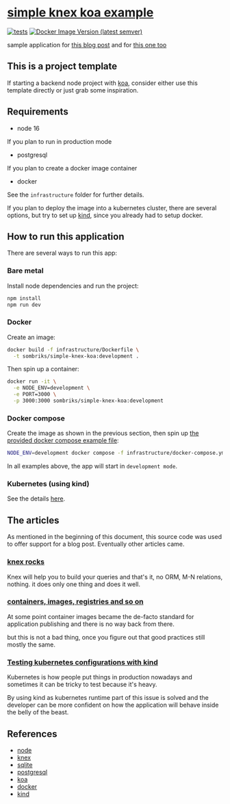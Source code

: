 # [simple knex koa example](https://github.com/sombriks/simple-knex-koa-example)

[![tests](https://github.com/sombriks/simple-knex-koa-example/actions/workflows/node.js.yml/badge.svg)](https://github.com/sombriks/simple-knex-koa-example/actions)
[![Docker Image Version (latest semver)](https://img.shields.io/docker/v/sombriks/simple-knex-koa-example?logo=docker&color=lightblue)](https://hub.docker.com/repository/docker/sombriks/simple-knex-koa-example/general)

sample application for [this blog post](https://sombriks.com/blog/0043-knex-still-rocks-on-modern-node/)
and for [this one too](https://sombriks.com/blog/0055-containers-part-3-app-container-friendly/)

## This is a project template

If starting a backend node project with [koa](https://koajs.com), consider
either use this template directly or just grab some inspiration.

## Requirements

- node 16

If you plan to run in production mode

- postgresql

If you plan to create a docker image container

- docker

See the `infrastructure` folder for further details.

If you plan to deploy the image into a kubernetes cluster, there are several
options, but try to set up [kind](https://kind.sigs.k8s.io/), since you already
had to setup docker.

## How to run this application

There are several ways to run this app:

### Bare metal

Install node dependencies and run the project:

```bash
npm install
npm run dev
```

### Docker

Create an image:

```bash
docker build -f infrastructure/Dockerfile \
  -t sombriks/simple-knex-koa:development .
```

Then spin up a container:

```bash
docker run -it \
  -e NODE_ENV=development \
  -e PORT=3000 \
  -p 3000:3000 sombriks/simple-knex-koa:development
```

### Docker compose

Create the image as shown in the previous section, then spin up
[the provided docker compose example file](infrastructure/docker-compose.yml):

```bash
NODE_ENV=development docker compose -f infrastructure/docker-compose.yml up
```
In all examples above, the app will start in `development mode`.

### Kubernetes (using kind)

See the details [here](infrastructure/README.md).

## The articles

As mentioned in the beginning of this document, this source code was used to
offer support for a blog post. Eventually other articles came.

### [knex rocks](https://sombriks.com/blog/0043-knex-still-rocks-on-modern-node/)

Knex will help you to build your queries and that's it, no ORM, M-N relations,
nothing. it does only one thing and does it well.

### [containers, images, registries and so on](https://sombriks.com/blog/0055-containers-part-3-app-container-friendly/)

At some point container images became the de-facto standard for application
publishing and there is no way back from there.

but this is not a bad thing, once you figure out that good practices still
mostly the same.

### [Testing kubernetes configurations with kind](https://sombriks.com/blog/0058-containers-part-4-k8s-with-kind/)

Kubernetes is how people put things in production nowadays and sometimes
it can be tricky to test because it's heavy.

By using kind as kubernetes runtime part of this issue is solved and the
developer can be more confident on how the application will behave inside
the belly of the beast.

## References

- [node](https://nodejs.org)
- [knex](https://knexjs.org)
- [sqlite](https://sqlite.org)
- [postgresql](https://postgresql.org)
- [koa](https://koajs.com)
- [docker](https://docker.com)
- [kind](https://kind.sigs.k8s.io/)

